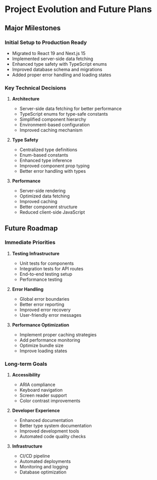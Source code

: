 # Project Evolution and Future Plans

## Major Milestones

### Initial Setup to Production Ready
- Migrated to React 19 and Next.js 15
- Implemented server-side data fetching
- Enhanced type safety with TypeScript enums
- Improved database schema and migrations
- Added proper error handling and loading states

### Key Technical Decisions

1. **Architecture**
   - Server-side data fetching for better performance
   - TypeScript enums for type-safe constants
   - Simplified component hierarchy
   - Environment-based configuration
   - Improved caching mechanism

2. **Type Safety**
   - Centralized type definitions
   - Enum-based constants
   - Enhanced type inference
   - Improved component prop typing
   - Better error handling with types

3. **Performance**
   - Server-side rendering
   - Optimized data fetching
   - Improved caching
   - Better component structure
   - Reduced client-side JavaScript

## Future Roadmap

### Immediate Priorities
1. **Testing Infrastructure**
   - Unit tests for components
   - Integration tests for API routes
   - End-to-end testing setup
   - Performance testing

2. **Error Handling**
   - Global error boundaries
   - Better error reporting
   - Improved error recovery
   - User-friendly error messages

3. **Performance Optimization**
   - Implement proper caching strategies
   - Add performance monitoring
   - Optimize bundle size
   - Improve loading states

### Long-term Goals
1. **Accessibility**
   - ARIA compliance
   - Keyboard navigation
   - Screen reader support
   - Color contrast improvements

2. **Developer Experience**
   - Enhanced documentation
   - Better type system documentation
   - Improved development tools
   - Automated code quality checks

3. **Infrastructure**
   - CI/CD pipeline
   - Automated deployments
   - Monitoring and logging
   - Database optimization
